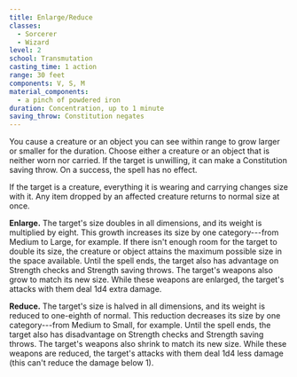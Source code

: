 ```yaml
---
title: Enlarge/Reduce
classes:
  - Sorcerer
  - Wizard
level: 2
school: Transmutation
casting_time: 1 action
range: 30 feet
components: V, S, M
material_components:
  - a pinch of powdered iron
duration: Concentration, up to 1 minute
saving_throw: Constitution negates
---
```


You cause a creature or an object you can see within range to grow larger or smaller for the duration. Choose either a creature or an object that is neither worn nor carried. If the target is unwilling, it can make a Constitution saving throw. On a success, the spell has no effect.

If the target is a creature, everything it is wearing and carrying changes size with it. Any item dropped by an affected creature returns to normal size at once.

**Enlarge.** The target's size doubles in all dimensions, and its weight is multiplied by eight. This growth increases its size by one category---from Medium to Large, for example. If there isn't enough room for the target to double its size, the creature or object attains the maximum possible size in the space available. Until the spell ends, the target also has advantage on Strength checks and Strength saving throws. The target's weapons also grow to match its new size. While these weapons are enlarged, the target's attacks with them deal 1d4 extra damage.

**Reduce.** The target's size is halved in all dimensions, and its weight is reduced to one-eighth of normal. This reduction decreases its size by one category---from Medium to Small, for example. Until the spell ends, the target also has disadvantage on Strength checks and Strength saving throws. The target's weapons also shrink to match its new size. While these weapons are reduced, the target's attacks with them deal 1d4 less damage (this can't reduce the damage below 1).
